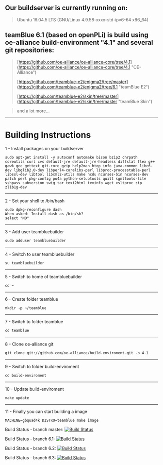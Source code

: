 ## Our buildserver is currently running on: ##

> Ubuntu 16.04.5 LTS (GNU/Linux 4.9.58-xxxx-std-ipv6-64 x86_64)

## teamBlue 6.1 (based on openPLi) is build using oe-alliance build-environment "4.1" and several git repositories: ##

> [https://github.com/oe-alliance/oe-alliance-core/tree/4.1](https://github.com/oe-alliance/oe-alliance-core/tree/4.1 "OE-Alliance")
> 
> [https://github.com/teamblue-e2/enigma2/tree/master](https://github.com/teamblue-e2/enigma2/tree/6.1 "teamBlue E2")
> 
> [https://github.com/teamblue-e2/skin/tree/master](https://github.com/teamblue-e2/skin/tree/master "teamBlue Skin")

> and a lot more...


----------

# Building Instructions #

1 - Install packages on your buildserver

    sudo apt-get install -y autoconf automake bison bzip2 chrpath coreutils curl cvs default-jre default-jre-headless diffstat flex g++ gawk gcc gettext git-core gzip help2man htop info java-common libc6-dev libglib2.0-dev libperl4-corelibs-perl libproc-processtable-perl libssl-dev libtool libxml2-utils make ncdu ncurses-bin ncurses-dev patch perl pkg-config po4a python-setuptools quilt sgmltools-lite sshpass subversion swig tar texi2html texinfo wget xsltproc zip zlib1g-dev

----------
2 - Set your shell to /bin/bash

    sudo dpkg-reconfigure dash
    When asked: Install dash as /bin/sh?
    select "NO"

----------
3 - Add user teambluebuilder

    sudo adduser teambluebuilder

----------
4 - Switch to user teambluebuilder

    su teambluebuilder

----------
5 - Switch to home of teambluebuilder

    cd ~

----------
6 - Create folder teamblue

    mkdir -p ~/teamblue

----------
7 - Switch to folder teamblue

    cd teamblue

----------
8 - Clone oe-alliance git

    git clone git://github.com/oe-alliance/build-enviroment.git -b 4.1

----------
9 - Switch to folder build-enviroment

    cd build-enviroment

----------
10 - Update build-enviroment

    make update

----------
11 - Finally you can start building a image

    MACHINE=gbquad4k DISTRO=teamblue make image


Build Status - branch master: [![Build Status](https://travis-ci.org/teamblue-e2/enigma2.svg?branch=master)](https://travis-ci.org/teamblue-e2/enigma2)

Build Status - branch 6.1:    [![Build Status](https://travis-ci.org/teamblue-e2/enigma2.svg?branch=6.1)](https://travis-ci.org/teamblue-e2/enigma2)

Build Status - branch 6.2:    [![Build Status](https://travis-ci.org/teamblue-e2/enigma2.svg?branch=6.2)](https://travis-ci.org/teamblue-e2/enigma2)

Build Status - branch 6.3:    [![Build Status](https://travis-ci.org/teamblue-e2/enigma2.svg?branch=6.3)](https://travis-ci.org/teamblue-e2/enigma2)
